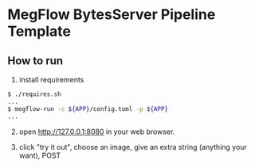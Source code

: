 # MegFlow BytesServer Pipeline Template

## How to run

1. install requirements

```bash
$ ./requires.sh
...
$ megflow-run -c ${APP}/config.toml -p ${APP}
...
```

2. open http://127.0.0.1:8080 in your web browser.

3. click "try it out", choose an image, give an extra string (anything your want),  POST
